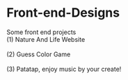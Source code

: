 # Front-end-Designs
Some front end projects
<br>(1) Nature And Life Website</br>
<br>(2) Guess Color Game</br>
<br>(3) Patatap, enjoy music by your create!</br> 
